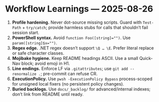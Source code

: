 <!-- status: stub; target: 150+ words -->
<!-- status: stub; target: 150+ words -->
<!-- status: stub; target: 150+ words -->
<!-- status: stub; target: 150+ words -->
<!-- status: stub; target: 150+ words -->
<!-- status: stub; target: 150+ words -->
# Workflow Learnings — 2025-08-26

1) **Profile hardening.** Never dot-source missing scripts.  Guard with `Test-Path` + `try/catch`; provide harmless stubs for calls that shouldn’t fail session start.
2) **PowerShell syntax.** Avoid `function Foo([string]="")`.  Use `param([string]$x="")`.
3) **Regex edge.** .NET regex doesn’t support `\Q … \E`.  Prefer literal replace or safe character classes.
4) **Mojibake hygiene.** Keep README headings ASCII.  Use a small Quick-Nav block; avoid emoji in H1.
5) **Line endings.** Enforce LF via `.gitattributes`; use `git add --renormalize .`; pre-commit can refuse CR.
6) **ExecutionPolicy.** Use `pwsh -ExecutionPolicy Bypass` process-scoped for unsigned local fixers (no persistent policy changes).
7) **Buried backlogs.** Use `docs/_backlog/` for advanced/internal indexes; don’t link from README until ready.










